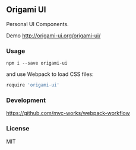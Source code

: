 
Origami UI
----

Personal UI Components.

Demo http://origami-ui.org/origami-ui/

### Usage

```
npm i --save origami-ui
```

and use Webpack to load CSS files:

```coffee
require 'origami-ui'
```

### Development

https://github.com/mvc-works/webpack-workflow

### License

MIT
